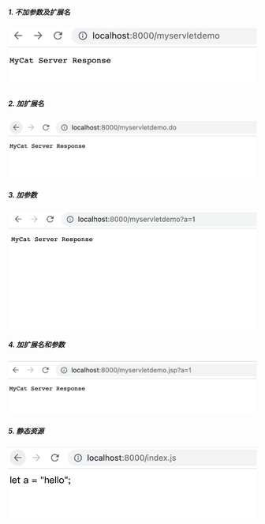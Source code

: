 ##### 1. 不加参数及扩展名
![](attachments/Pasted%20image%2020221010051505.png)
##### 2. 加扩展名
![](attachments/Pasted%20image%2020221010051633.png)
##### 3. 加参数
![](attachments/Pasted%20image%2020221010051710.png)

##### 4. 加扩展名和参数
![](attachments/Pasted%20image%2020221010051752.png)

##### 5. 静态资源
![](attachments/Pasted%20image%2020221010083031.png)